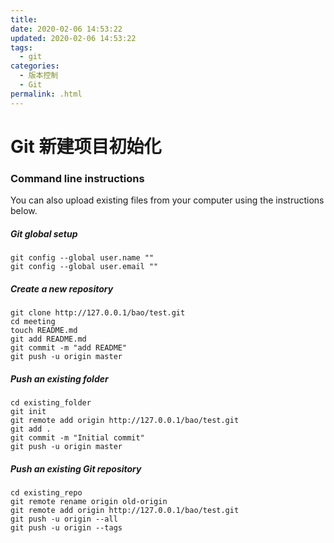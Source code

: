 ```yaml
---
title: 
date: 2020-02-06 14:53:22
updated: 2020-02-06 14:53:22
tags:
  - git
categories:
  - 版本控制
  - Git
permalink: .html
---
```

# Git 新建项目初始化
### Command line instructions

You can also upload existing files from your computer using the instructions below.

##### Git global setup

```
git config --global user.name ""
git config --global user.email ""
```

##### Create a new repository

```
git clone http://127.0.0.1/bao/test.git
cd meeting
touch README.md
git add README.md
git commit -m "add README"
git push -u origin master
```

##### Push an existing folder

```
cd existing_folder
git init
git remote add origin http://127.0.0.1/bao/test.git
git add .
git commit -m "Initial commit"
git push -u origin master
```

##### Push an existing Git repository

```
cd existing_repo
git remote rename origin old-origin
git remote add origin http://127.0.0.1/bao/test.git
git push -u origin --all
git push -u origin --tags
```
